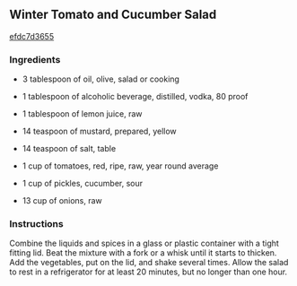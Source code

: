 ## Winter Tomato and Cucumber Salad

[efdc7d3655](http://www.food.com/recipe/winter-tomato-and-cucumber-salad-100514)

### Ingredients

 - 3 tablespoon of oil, olive, salad or cooking

 - 1 tablespoon of alcoholic beverage, distilled, vodka, 80 proof

 - 1 tablespoon of lemon juice, raw

 - 14 teaspoon of mustard, prepared, yellow

 - 14 teaspoon of salt, table

 - 1 cup of tomatoes, red, ripe, raw, year round average

 - 1 cup of pickles, cucumber, sour

 - 13 cup of onions, raw

### Instructions

Combine the liquids and spices in a glass or plastic container with a tight fitting lid. Beat the mixture with a fork or a whisk until it starts to thicken. Add the vegetables, put on the lid, and shake several times. Allow the salad to rest in a refrigerator for at least 20 minutes, but no longer than one hour.